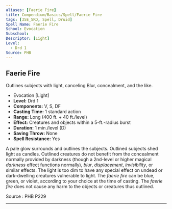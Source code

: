 ```yaml
---
aliases: [Faerie Fire]
title: Compendium/Basics/Spell/Faerie Fire
tags: [35E_SRD, Spell, Druid]
Spell Name: Faerie Fire
School: Evocation
Subschool: 
Descriptor: [Light]
Level:
  - Drd 1
Source: PHB
---
```



## Faerie Fire

Outlines subjects with light, canceling Blur, concealment, and the like.

*   Evocation [Light]
*   **Level:** Drd 1
*   **Components:** V, S, DF
*   **Casting Time:** 1 standard action
*   **Range:** Long (400 ft. + 40 ft./level)
*   **Effect:** Creatures and objects within a 5-ft.-radius burst
*   **Duration:** 1 min./level (D)
*   **Saving Throw:** None
*   **Spell Resistance:** Yes

<p>A pale glow surrounds and outlines the subjects. Outlined subjects shed light as candles. Outlined creatures do not benefit from the concealment normally provided by darkness (though a 2nd-level or higher magical <i>darkness</i> effect functions normally), <i>blur</i>, <i>displacement</i>, <i>invisibility</i>, or similar effects. The light is too dim to have any special effect on undead or dark-dwelling creatures vulnerable to light. The <i>faerie fire</i> can be blue, green, or violet, according to your choice at the time of casting. The <i>faerie fire</i> does not cause any harm to the objects or creatures thus outlined.</p>

Source : PHB P229

---
